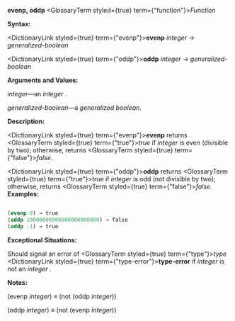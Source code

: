 **evenp, oddp** <GlossaryTerm styled={true} term={"function"}><i>Function</i></GlossaryTerm> 



**Syntax:** 



<DictionaryLink styled={true} term={"evenp"}><b>evenp</b></DictionaryLink> *integer → generalized-boolean* 



<DictionaryLink styled={true} term={"oddp"}><b>oddp</b></DictionaryLink> *integer → generalized-boolean* 



**Arguments and Values:** 



*integer*—an *integer* . 



*generalized-boolean*—a *generalized boolean*. 



**Description:** 



<DictionaryLink styled={true} term={"evenp"}><b>evenp</b></DictionaryLink> returns <GlossaryTerm styled={true} term={"true"}><i>true</i></GlossaryTerm> if *integer* is even (divisible by two); otherwise, returns <GlossaryTerm styled={true} term={"false"}><i>false</i></GlossaryTerm>. 



<DictionaryLink styled={true} term={"oddp"}><b>oddp</b></DictionaryLink> returns <GlossaryTerm styled={true} term={"true"}><i>true</i></GlossaryTerm> if *integer* is odd (not divisible by two); otherwise, returns <GlossaryTerm styled={true} term={"false"}><i>false</i></GlossaryTerm>. **Examples:**
```lisp

(evenp 0) → true 
(oddp 10000000000000000000000) → false 
(oddp -1) → true 

```
**Exceptional Situations:** 



Should signal an error of <GlossaryTerm styled={true} term={"type"}><i>type</i></GlossaryTerm> <DictionaryLink styled={true} term={"type-error"}><b>type-error</b></DictionaryLink> if *integer* is not an *integer* . 







 



 



**Notes:** 



(evenp *integer*) *≡* (not (oddp *integer*)) 



(oddp *integer*) *≡* (not (evenp *integer*)) 




